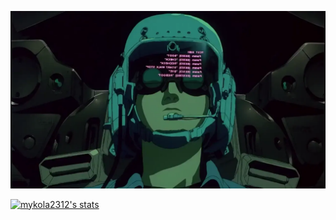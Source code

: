 ![](assets/patlabor-2-opening.webp)

[![mykola2312's stats](https://github-readme-stats.vercel.app/api?username=mykola2312)](https://github.com/mykola2312)